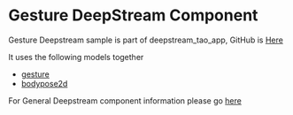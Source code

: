 # Gesture DeepStream Component

Gesture Deepstream sample is part of deepstream_tao_app, GitHub is [Here](https://github.com/NVIDIA-AI-IOT/deepstream_tao_apps/tree/master/apps/tao_others/deepstream-gesture-app)

It uses the following models together

* [gesture](https://catalog.ngc.nvidia.com/orgs/nvidia/teams/tao/models/gesturenet)
* [bodypose2d](https://catalog.ngc.nvidia.com/orgs/nvidia/teams/tao/models/bodyposenet)

For General Deepstream component information please go [here](../README.md)


